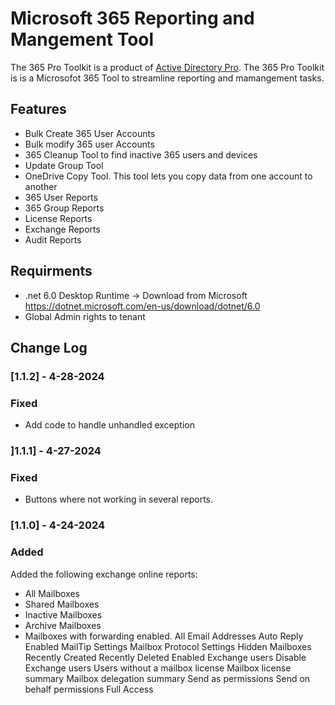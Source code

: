 # Microsoft 365 Reporting and Mangement Tool

The 365 Pro Toolkit is a product of [Active Directory Pro](https://activedirectorypro.com). The 365 Pro Toolkit is is a Microsofot 365 Tool to streamline reporting and mamangement tasks. 

## Features
- Bulk Create 365 User Accounts
- Bulk modify 365 user Accounts
- 365 Cleanup Tool to find inactive 365 users and devices
- Update Group Tool
- OneDrive Copy Tool. This tool lets you copy data from one account to another
- 365 User Reports
- 365 Group Reports
- License Reports
- Exchange Reports
- Audit Reports

## Requirments
- .net 6.0 Desktop Runtime -> Download from Microsoft https://dotnet.microsoft.com/en-us/download/dotnet/6.0
- Global Admin rights to tenant

## Change Log
### [1.1.2] - 4-28-2024
### Fixed
- Add code to handle unhandled exception

### ]1.1.1] - 4-27-2024
### Fixed
- Buttons where not working in several reports.

### [1.1.0] - 4-24-2024
### Added
Added the following exchange online reports:
- All Mailboxes
- Shared Mailboxes
- Inactive Mailboxes
- Archive Mailboxes
- Mailboxes with forwarding enabled.
All Email Addresses
Auto Reply Enabled
MailTip Settings
Mailbox Protocol Settings
Hidden Mailboxes
Recently Created
Recently Deleted
Enabled Exchange users
Disable Exchange users
Users without a mailbox license
Mailbox license summary
Mailbox delegation summary
Send as permissions
Send on behalf permissions
Full Access








